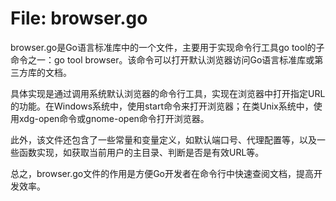 # File: browser.go

browser.go是Go语言标准库中的一个文件，主要用于实现命令行工具go tool的子命令之一：go tool browser。该命令可以打开默认浏览器访问Go语言标准库或第三方库的文档。

具体实现是通过调用系统默认浏览器的命令行工具，实现在浏览器中打开指定URL的功能。在Windows系统中，使用start命令来打开浏览器；在类Unix系统中，使用xdg-open命令或gnome-open命令打开浏览器。

此外，该文件还包含了一些常量和变量定义，如默认端口号、代理配置等，以及一些函数实现，如获取当前用户的主目录、判断是否是有效URL等。

总之，browser.go文件的作用是方便Go开发者在命令行中快速查阅文档，提高开发效率。

